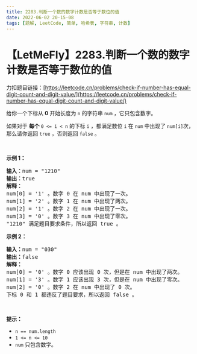 ```yaml
---
title: 2283.判断一个数的数字计数是否等于数位的值
date: 2022-06-02 20-15-08
tags: [题解, LeetCode, 简单, 哈希表, 字符串, 计数]
---
```


# 【LetMeFly】2283.判断一个数的数字计数是否等于数位的值

力扣题目链接：[https://leetcode.cn/problems/check-if-number-has-equal-digit-count-and-digit-value/](https://leetcode.cn/problems/check-if-number-has-equal-digit-count-and-digit-value/)

<p>给你一个下标从 <strong>0</strong>&nbsp;开始长度为 <code>n</code>&nbsp;的字符串&nbsp;<code>num</code>&nbsp;，它只包含数字。</p>

<p>如果对于 <strong>每个</strong><em>&nbsp;</em><code>0 &lt;= i &lt; n</code>&nbsp;的下标&nbsp;<code>i</code>&nbsp;，都满足数位<em>&nbsp;</em><code>i</code>&nbsp;在 <code>num</code>&nbsp;中出现了&nbsp;<code>num[i]</code>次，那么请你返回&nbsp;<code>true</code>&nbsp;，否则返回&nbsp;<code>false</code>&nbsp;。</p>

<p>&nbsp;</p>

<p><strong>示例 1：</strong></p>

<pre>
<b>输入：</b>num = "1210"
<b>输出：</b>true
<strong>解释：</strong>
num[0] = '1' 。数字 0 在 num 中出现了一次。
num[1] = '2' 。数字 1 在 num 中出现了两次。
num[2] = '1' 。数字 2 在 num 中出现了一次。
num[3] = '0' 。数字 3 在 num 中出现了零次。
"1210" 满足题目要求条件，所以返回 true 。
</pre>

<p><strong>示例 2：</strong></p>

<pre>
<b>输入：</b>num = "030"
<b>输出：</b>false
<strong>解释：</strong>
num[0] = '0' 。数字 0 应该出现 0 次，但是在 num 中出现了两次。
num[1] = '3' 。数字 1 应该出现 3 次，但是在 num 中出现了零次。
num[2] = '0' 。数字 2 在 num 中出现了 0 次。
下标 0 和 1 都违反了题目要求，所以返回 false 。
</pre>

<p>&nbsp;</p>

<p><strong>提示：</strong></p>

<ul>
	<li><code>n == num.length</code></li>
	<li><code>1 &lt;= n &lt;= 10</code></li>
	<li><code>num</code>&nbsp;只包含数字。</li>
</ul>


    